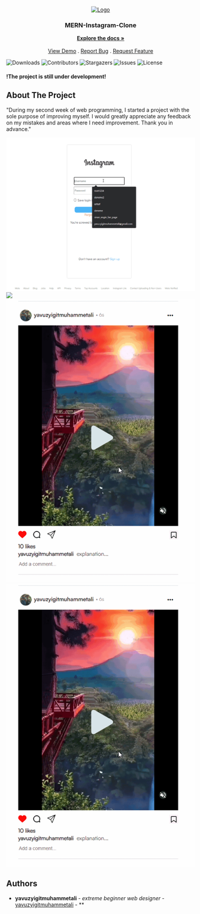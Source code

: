 <br/>
<p align="center">
  <a href="https://github.com/yavuzyigitmuhammetali/MERN-Instagram-Clone">
    <img src="https://cdn2.iconfinder.com/data/icons/social-media-2285/512/1_Instagram_colored_svg_1-512.png" alt="Logo" width="80" height="80">
  </a>

  <h3 align="center">MERN-Instagram-Clone</h3>

  <p align="center">
    <a href="https://github.com/yavuzyigitmuhammetali/MERN-Instagram-Clone"><strong>Explore the docs »</strong></a>
    <br/>
    <br/>
    <a href="https://github.com/yavuzyigitmuhammetali/MERN-Instagram-Clone">View Demo</a>
    .
    <a href="https://github.com/yavuzyigitmuhammetali/MERN-Instagram-Clone/issues">Report Bug</a>
    .
    <a href="https://github.com/yavuzyigitmuhammetali/MERN-Instagram-Clone/issues">Request Feature</a>
  </p>
</p>

![Downloads](https://img.shields.io/github/downloads/yavuzyigitmuhammetali/MERN-Instagram-Clone/total) ![Contributors](https://img.shields.io/github/contributors/yavuzyigitmuhammetali/MERN-Instagram-Clone?color=dark-green) ![Stargazers](https://img.shields.io/github/stars/yavuzyigitmuhammetali/MERN-Instagram-Clone?style=social) ![Issues](https://img.shields.io/github/issues/yavuzyigitmuhammetali/MERN-Instagram-Clone) ![License](https://img.shields.io/github/license/yavuzyigitmuhammetali/MERN-Instagram-Clone) 



#### !The project is still under development!

## About The Project

"During my second week of web programming, I started a project with the sole purpose of improving myself. I would greatly appreciate any feedback on my mistakes and areas where I need improvement. Thank you in advance."

![](https://raw.githubusercontent.com/yavuzyigitmuhammetali/MERN-Instagram-Clone/master/images-main/Animation.gif)
![](https://github.com/yavuzyigitmuhammetali/MERN-Instagram-Clone/blob/master/images-main/Animation2.gif)
![](https://github.com/yavuzyigitmuhammetali/MERN-Instagram-Clone/blob/master/images-main/Animation3.gif)
![](https://github.com/yavuzyigitmuhammetali/MERN-Instagram-Clone/blob/master/images-main/Animation3.gif)



## Authors

* **yavuzyigitmuhammetali** - *extreme beginner web designer* - [yavuzyigitmuhammetali](https://github.com/yavuzyigitmuhammetali) - **


